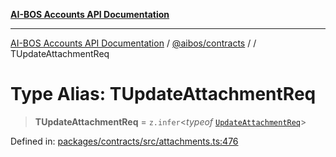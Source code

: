 [**AI-BOS Accounts API Documentation**](../../../README.md)

***

[AI-BOS Accounts API Documentation](../../../README.md) / [@aibos/contracts](../README.md) / [](../README.md) / TUpdateAttachmentReq

# Type Alias: TUpdateAttachmentReq

> **TUpdateAttachmentReq** = `z.infer`\<*typeof* [`UpdateAttachmentReq`](../variables/UpdateAttachmentReq.md)\>

Defined in: [packages/contracts/src/attachments.ts:476](https://github.com/pohlai88/accounts/blob/48103fb36d28b2b9bfb33472b6de2f719773cde9/packages/contracts/src/attachments.ts#L476)
